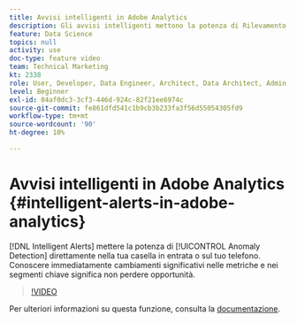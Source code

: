 ```yaml
---
title: Avvisi intelligenti in Adobe Analytics
description: Gli avvisi intelligenti mettono la potenza di Rilevamento delle anomalie direttamente nella casella in entrata o sul telefono. Conoscere immediatamente cambiamenti significativi nelle metriche e nei segmenti chiave significa non perdere opportunità.
feature: Data Science
topics: null
activity: use
doc-type: feature video
team: Technical Marketing
kt: 2338
role: User, Developer, Data Engineer, Architect, Data Architect, Admin, Leader
level: Beginner
exl-id: 04af0dc3-3cf3-446d-924c-82f21ee6974c
source-git-commit: fe861dfd541c1b9cb3b233fa3f56d55054305fd9
workflow-type: tm+mt
source-wordcount: '90'
ht-degree: 10%

---
```


# Avvisi intelligenti in Adobe Analytics {#intelligent-alerts-in-adobe-analytics}

[!DNL Intelligent Alerts] mettere la potenza di  [!UICONTROL Anomaly Detection] direttamente nella tua casella in entrata o sul tuo telefono. Conoscere immediatamente cambiamenti significativi nelle metriche e nei segmenti chiave significa non perdere opportunità.

>[!VIDEO](https://video.tv.adobe.com/v/25446/?quality=12)

Per ulteriori informazioni su questa funzione, consulta la [documentazione](https://experienceleague.adobe.com/docs/analytics/analyze/analysis-workspace/virtual-analyst/intelligent-alerts/intellligent-alerts.html?lang=en).
